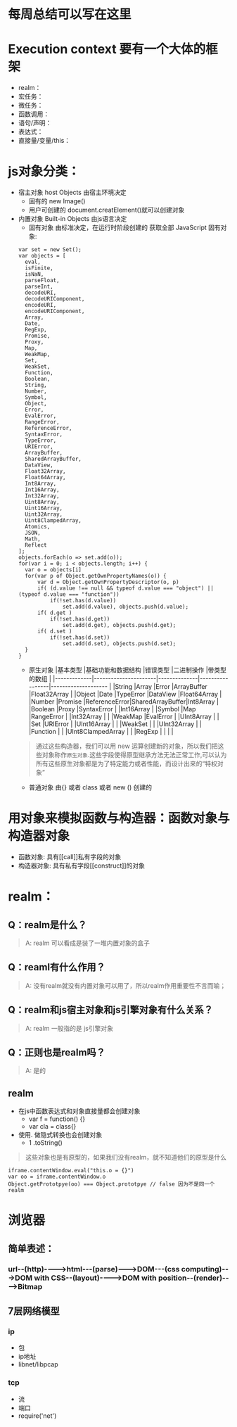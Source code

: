 # 每周总结可以写在这里
# Execution context 要有一个大体的框架
- realm：
- 宏任务：
- 微任务：
- 函数调用：
- 语句/声明：
- 表达式：
- 直接量/变量/this：
# js对象分类：
- 宿主对象 host Objects 由宿主环境决定
  - 固有的 new Image()
  - 用户可创建的 document.creatElement()就可以创建对象
- 内置对象 Built-in Objects 由js语言决定
  - 固有对象 由标准决定，在运行时阶段创建的
  获取全部 JavaScript 固有对象:
  ```
  var set = new Set();
  var objects = [
    eval,
    isFinite,
    isNaN,
    parseFloat,
    parseInt,
    decodeURI,
    decodeURIComponent,
    encodeURI,
    encodeURIComponent,
    Array,
    Date,
    RegExp,
    Promise,
    Proxy,
    Map,
    WeakMap,
    Set,
    WeakSet,
    Function,
    Boolean,
    String,
    Number,
    Symbol,
    Object,
    Error,
    EvalError,
    RangeError,
    ReferenceError,
    SyntaxError,
    TypeError,
    URIError,
    ArrayBuffer,
    SharedArrayBuffer,
    DataView,
    Float32Array,
    Float64Array,
    Int8Array,
    Int16Array,
    Int32Array,
    Uint8Array,
    Uint16Array,
    Uint32Array,
    Uint8ClampedArray,
    Atomics,
    JSON,
    Math,
    Reflect
  ];
  objects.forEach(o => set.add(o));
  for(var i = 0; i < objects.length; i++) {
    var o = objects[i]
    for(var p of Object.getOwnPropertyNames(o)) {
        var d = Object.getOwnPropertyDescriptor(o, p)
        if( (d.value !== null && typeof d.value === "object") || (typeof d.value === "function"))
            if(!set.has(d.value))
                set.add(d.value), objects.push(d.value);
        if( d.get )
            if(!set.has(d.get))
                set.add(d.get), objects.push(d.get);
        if( d.set )
            if(!set.has(d.set))
                set.add(d.set), objects.push(d.set);
    }
  }
  ```
  - 原生对象
      |基本类型      |基础功能和数据结构       |错误类型        |二进制操作         |带类型的数组           |
      |-------------|----------------------|--------------|-----------------|-------------------- |
      |String       |Array                 |Error         |ArrayBuffer      |Float32Array         |
      |Object       |Date                  |TypeError     |DataView         |Float64Array         |
      |Number       |Promise               |ReferenceError|SharedArrayBuffer|Int8Array            |
      |Boolean      |Proxy                 |SyntaxError   |                 |Int16Array           |
      |Symbol       |Map                   |RangeError    |                 |Int32Array           |
      |             |WeakMap               |EvalError     |                 |UInt8Array           |
      |             |Set                   |URIError      |                 |UInt16Array          |
      |             |WeakSet               |              |                 |UInt32Array          |
      |             |Function              |              |                 |UInt8ClampedArray    |
      |             |RegExp                |              |                 |                     |
  > 通过这些构造器，我们可以用 new 运算创建新的对象，所以我们把这些对象称作`原生对象`.这些字段使得原型继承方法无法正常工作,可以认为所有这些原生对象都是为了特定能力或者性能，而设计出来的“特权对象”
  - 普通对象 由{} 或者 class 或者 new () 创建的
# 用对象来模拟函数与构造器：函数对象与构造器对象
  - 函数对象: 具有[[call]]私有字段的对象
  - 构造器对象: 具有私有字段[[construct]]的对象
# realm：
## Q：realm是什么？
> A: realm 可以看成是装了一堆内置对象的盒子
## Q：reaml有什么作用？
> A: 没有realm就没有内置对象可以用了，所以realm作用重要性不言而喻；
## Q：realm和js宿主对象和js引擎对象有什么关系？
> A: realm 一般指的是 js引擎对象
## Q：正则也是realm吗？
> A: 是的
## realm
- 在js中函数表达式和对象直接量都会创建对象
  - var f = function() {}
  - var cla = class{}
- 使用. 做隐式转换也会创建对象
  - 1 .toString()
> 这些对象也是有原型的，如果我们没有realm，就不知道他们的原型是什么
```
iframe.contentWindow.eval("this.o = {}")
var oo = iframe.contentWindow.o
Object.getPrototpye(oo) === Object.prototpye // false 因为不是同一个realm
```
# 浏览器
## 简单表述：
### url--(http)---->html---(parse)--->DOM---(css computing)--->DOM with CSS--(layout)---->DOM with position--(render)---->Bitmap
## 7层网络模型
### ip
- 包
- ip地址
- libnet/libpcap
### tcp
- 流
- 端口
- require('net')